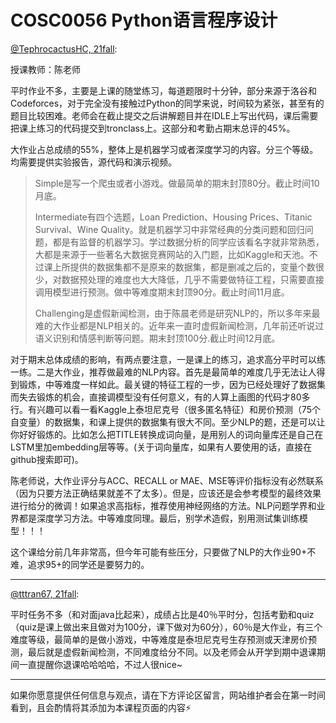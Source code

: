 
# COSC0056 Python语言程序设计

[@TephrocactusHC, 21fall](https://github.com/TephrocactusHC):

授课教师：陈老师

平时作业不多，主要是上课的随堂练习，每道题限时十分钟，部分来源于洛谷和Codeforces，对于完全没有接触过Python的同学来说，时间较为紧张，甚至有的题目比较困难。老师会在截止提交之后讲解题目并在IDLE上写出代码，课后需要把课上练习的代码提交到tronclass上。这部分和考勤占期末总评的45%。

大作业占总成绩的55%，整体上是机器学习或者深度学习的内容。分三个等级。均需要提供实验报告，源代码和演示视频。

> Simple是写一个爬虫或者小游戏。做最简单的期末封顶80分。截止时间10月底。
>
>Intermediate有四个选题，Loan Prediction、Housing Prices、Titanic Survival、Wine Quality。就是机器学习中非常经典的分类问题和回归问题，都是有监督的机器学习。学过数据分析的同学应该看名字就非常熟悉，大都是来源于一些著名大数据竞赛网站的入门题，比如Kaggle和天池。不过课上所提供的数据集都不是原来的数据集，都是删减之后的，变量个数很少，对数据预处理的难度也大大降低，几乎不需要做特征工程，只需要直接调用模型进行预测。做中等难度期末封顶90分。截止时间11月底。
>
> Challenging是虚假新闻检测，由于陈晨老师是研究NLP的，所以多年来最难的大作业都是NLP相关的。近年来一直时虚假新闻检测，几年前还听说过语义识别和情感判断等问题。期末封顶100分.截止时间12月底。

对于期末总体成绩的影响，有两点要注意，一是课上的练习，追求高分平时可以练一练。二是大作业，推荐做最难的NLP内容。首先是最简单的难度几乎无法让人得到锻炼，中等难度一样如此。最关键的特征工程的一步，因为已经处理好了数据集而失去锻炼的机会，直接调模型没有任何意义，有的人算上画图的代码才80多行。有兴趣可以看一看Kaggle上泰坦尼克号（很多匿名特征）和房价预测（75个自变量）的数据集，和课上提供的数据集有很大不同。至少NLP的题，还是可以让你好好锻炼的。比如怎么把TITLE转换成词向量，是用别人的词向量库还是自己在LSTM里加embedding层等等。(关于词向量库，如果有人要使用的话，直接在github搜索即可)。

陈老师说，大作业评分与ACC、RECALL or MAE、MSE等评价指标没有必然联系（因为只要方法正确结果就差不了太多）。但是，应该还是会参考模型的最终效果进行给分的微调！如果追求高指标，推荐使用神经网络的方法。NLP问题学界和业界都是深度学习方法。中等难度同理。最后，别学术造假，别用测试集训练模型！！！

这个课给分前几年非常高，但今年可能有些压分，只要做了NLP的大作业90+不难，追求95+的同学还是要努力的。

---

[@tttran67, 21fall](https://github.com/tttran67):

平时任务不多（和对面java比起来），成绩占比是40％平时分，包括考勤和quiz（quiz是课上做出来且做对为100分，课下做对为60分），60％是大作业，有三个难度等级，最简单的是做小游戏，中等难度是泰坦尼克号生存预测或天津房价预测，最后就是虚假新闻检测，不同难度给分不同。以及老师会从开学到期中退课期间一直提醒你退课哈哈哈哈，不过人很nice~

---

如果你愿意提供任何信息与观点，请在下方评论区留言，网站维护者会在第一时间看到，且会酌情将其添加为本课程页面的内容⚡️
